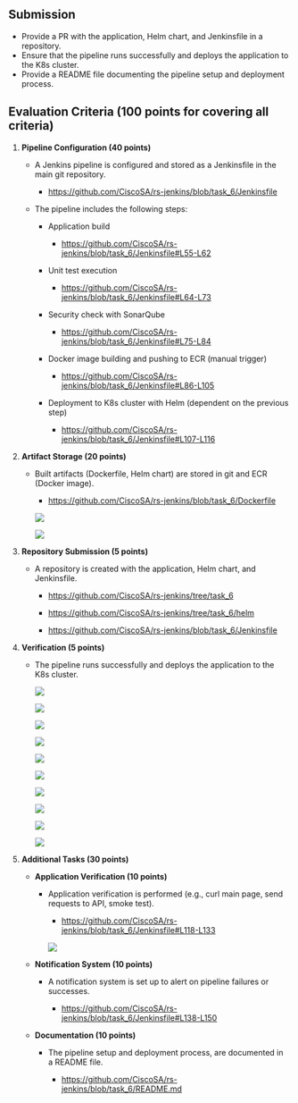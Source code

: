 ## Submission

- Provide a PR with the application, Helm chart, and Jenkinsfile in a repository.
- Ensure that the pipeline runs successfully and deploys the application to the K8s cluster.
- Provide a README file documenting the pipeline setup and deployment process.

## Evaluation Criteria (100 points for covering all criteria)

1. **Pipeline Configuration (40 points)**

   - A Jenkins pipeline is configured and stored as a Jenkinsfile in the main git repository.

     - https://github.com/CiscoSA/rs-jenkins/blob/task_6/Jenkinsfile

   - The pipeline includes the following steps:
     - Application build

       - https://github.com/CiscoSA/rs-jenkins/blob/task_6/Jenkinsfile#L55-L62

     - Unit test execution

       - https://github.com/CiscoSA/rs-jenkins/blob/task_6/Jenkinsfile#L64-L73

     - Security check with SonarQube

       - https://github.com/CiscoSA/rs-jenkins/blob/task_6/Jenkinsfile#L75-L84

     - Docker image building and pushing to ECR (manual trigger)

       - https://github.com/CiscoSA/rs-jenkins/blob/task_6/Jenkinsfile#L86-L105

     - Deployment to K8s cluster with Helm (dependent on the previous step)
     
       - https://github.com/CiscoSA/rs-jenkins/blob/task_6/Jenkinsfile#L107-L116

2. **Artifact Storage (20 points)**

   - Built artifacts (Dockerfile, Helm chart) are stored in git and ECR (Docker image).

     - https://github.com/CiscoSA/rs-jenkins/blob/task_6/Dockerfile

     ![](Screenshots/ecr1.png)

     ![](Screenshots/ecr2.png)

3. **Repository Submission (5 points)**

   - A repository is created with the application, Helm chart, and Jenkinsfile.

     - https://github.com/CiscoSA/rs-jenkins/tree/task_6

     - https://github.com/CiscoSA/rs-jenkins/tree/task_6/helm

     - https://github.com/CiscoSA/rs-jenkins/blob/task_6/Jenkinsfile

4. **Verification (5 points)**

   - The pipeline runs successfully and deploys the application to the K8s cluster.

     ![](Screenshots/jenkins1.png)

     ![](Screenshots/jenkins2.png)

     ![](Screenshots/jenkins3.png)

     ![](Screenshots/jenkins4.png)

     ![](Screenshots/jenkins5.png)

     ![](Screenshots/jenkins6.png)

     ![](Screenshots/jenkins7.png)

     ![](Screenshots/ec2.png)

     ![](Screenshots/k8s.png)

     ![](Screenshots/app.png)

5. **Additional Tasks (30 points)**
   - **Application Verification (10 points)**
     - Application verification is performed (e.g., curl main page, send requests to API, smoke test).

       - https://github.com/CiscoSA/rs-jenkins/blob/task_6/Jenkinsfile#L118-L133

       ![](Screenshots/jenkins8.png)

   - **Notification System (10 points)**
     - A notification system is set up to alert on pipeline failures or successes.

       - https://github.com/CiscoSA/rs-jenkins/blob/task_6/Jenkinsfile#L138-L150

   - **Documentation (10 points)**
     - The pipeline setup and deployment process, are documented in a README file.

       - https://github.com/CiscoSA/rs-jenkins/blob/task_6/README.md
       